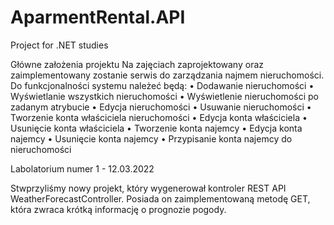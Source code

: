 # AparmentRental.API
Project for .NET studies

Główne założenia projektu
Na zajęciach zaprojektowany oraz zaimplementowany zostanie serwis do zarządzania
najmem nieruchomości. Do funkcjonalności systemu należeć będą:
• Dodawanie nieruchomości
• Wyświetlanie wszystkich nieruchomości
• Wyświetlenie nieruchomości po zadanym atrybucie
• Edycja nieruchomości
• Usuwanie nieruchomości
• Tworzenie konta właściciela nieruchomości
• Edycja konta właściciela
• Usunięcie konta właściciela
• Tworzenie konta najemcy
• Edycja konta najemcy
• Usunięcie konta najemcy
• Przypisanie konta najemcy do nieruchomości

Labolatorium numer 1 - 12.03.2022
 
Stwprzyliśmy nowy projekt, który wygenerował kontroler REST API
WeatherForecastController. Posiada on zaimplementowaną metodę GET, która zwraca krótką informację o prognozie pogody.
